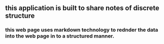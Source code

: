 ## this application is built to share notes of discrete structure

### this web page uses markdown technology to rednder the data into the web page in to a structured manner.
